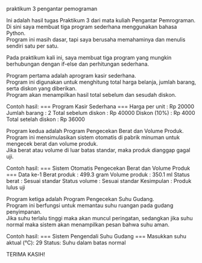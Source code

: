 praktikum 3 pengantar pemograman

Ini adalah hasil tugas Praktikum 3 dari mata kuliah Pengantar Pemrograman.  
Di sini saya membuat tiga program sederhana menggunakan bahasa Python.  
Program ini masih dasar, tapi saya berusaha memahaminya dan menulis sendiri satu per satu.

Pada praktikum kali ini, saya membuat tiga program yang mungkin berhubungan dengan if-else dan perhitungan sederhana.

Program pertama adalah aprogram kasir sederhana.  
Program ini digunakan untuk menghitung total harga belanja, jumlah barang, serta diskon yang diberikan.  
Program akan menampilkan hasil total sebelum dan sesudah diskon.

Contoh hasil:
=== Program Kasir Sederhana ===
Harga per unit : Rp 20000
Jumlah barang : 2
Total sebelum diskon : Rp 40000
Diskon (10%) : Rp 4000
Total setelah diskon : Rp 36000

Program kedua adalah Program Pengecekan Berat dan Volume Produk.  
Program ini mensimulasikan sistem otomatis di pabrik minuman untuk mengecek berat dan volume produk.  
Jika berat atau volume di luar batas standar, maka produk dianggap gagal uji.

Contoh hasil:
=== Sistem Otomatis Pengecekan Berat dan Volume Produk ===
Data ke-1
Berat produk : 499.3 gram
Volume produk : 350.1 ml
Status berat : Sesuai standar
Status volume : Sesuai standar
Kesimpulan : Produk lulus uji

Program ketiga adalah Program Pengecekan Suhu Gudang.  
Program ini berfungsi untuk memantau suhu ruangan pada gudang penyimpanan.  
Jika suhu terlalu tinggi maka akan muncul peringatan, sedangkan jika suhu normal maka sistem akan menampilkan pesan bahwa suhu aman.

Contoh hasil:
=== Sistem Pengendali Suhu Gudang ===
Masukkan suhu aktual (°C): 29
Status: Suhu dalam batas normal

TERIMA KASIH!
